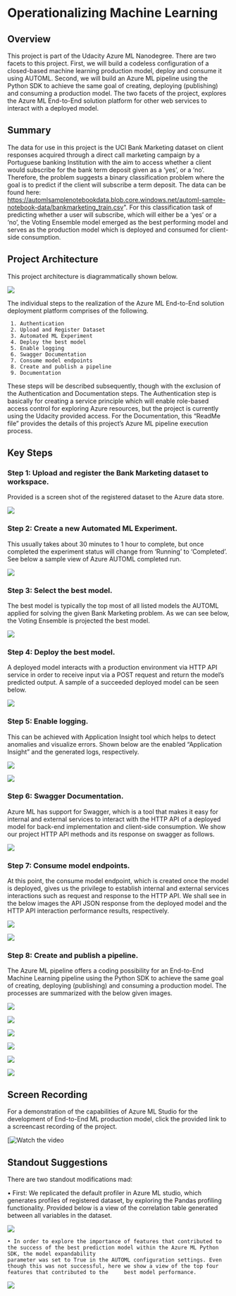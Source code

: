 # Operationalizing Machine Learning

## Overview
This project is part of the Udacity Azure ML Nanodegree. There are two facets to this project. First, we will build a codeless configuration of a closed-based machine learning production model, deploy and consume it using AUTOML. Second, we will build an Azure ML pipeline using the Python SDK to achieve the same goal of creating, deploying (publishing) and consuming a production model. The two facets of the project, explores the Azure ML End-to-End solution platform for other web services to interact with a deployed model. 

## Summary
The data for use in this project is the UCI Bank Marketing dataset on client responses acquired through a direct call marketing campaign by a Portuguese banking Institution with the aim to access whether a client would subscribe for the bank term deposit given as a ‘yes’, or a ‘no’. Therefore, the problem suggests a binary classification problem where the goal is to predict if the client will subscribe a term deposit. The data can be found here: https://automlsamplenotebookdata.blob.core.windows.net/automl-sample-notebook-data/bankmarketing_train.csv". For this classification task of predicting whether a user will subscribe, which will either be a ‘yes’ or a ‘no’, the Voting Ensemble model emerged as the best performing model and serves as the production model which is deployed and consumed for client-side consumption.

## Project Architecture
This project architecture is diagrammatically shown below.

![](images/architecture.png)

The individual steps to the realization of the Azure ML End-to-End solution deployment platform comprises of the following.
 
     1.	Authentication
     2.	Upload and Register Dataset
     3.	Automated ML Experiment
     4.	Deploy the best model
     5.	Enable logging
     6.	Swagger Documentation
     7.	Consume model endpoints
     8.	Create and publish a pipeline
     9.	Documentation

These steps will be described subsequently, though with the exclusion of the Authentication and Documentation steps. The Authentication step is basically for creating a service principle which will enable role-based access control for exploring Azure resources, but the project is currently using the Udacity provided access. For the Documentation, this “ReadMe file” provides the details of this project’s Azure ML pipeline execution process.
 

## Key Steps

### Step 1: Upload and register the Bank Marketing dataset to workspace. 
Provided is a screen shot of the registered dataset to the Azure data store.

![](images/registered_BM_dataset.jpg)



### Step 2: Create a new Automated ML Experiment. 
This usually takes about 30 minutes to 1 hour to complete, but once completed the experiment status will change from ‘Running’ to ‘Completed’. See below a sample view of Azure AUTOML completed run.

![](images/automl-completed.jpg)


### Step 3: Select the best model. 
The best model is typically the top most of all listed models the AUTOML applied for solving the given Bank Marketing problem. As we can see below, the Voting Ensemble is projected the best model. 

![](images/bestModel.jpg)


### Step 4: Deploy the best model. 
A deployed model interacts with a production environment via HTTP API service in order to receive input via a POST request and return the model’s predicted output. A sample of a succeeded deployed model can be seen below. 

![](images/succeeded_deployment.jpg)


### Step 5: Enable logging. 
This can be achieved with Application Insight tool which helps to detect anomalies and visualize errors. Shown below are the enabled “Application Insight” and the generated logs, respectively.

![](images/appinsight.jpg)

![](images/log.py_output.jpg)


### Step 6: Swagger Documentation. 
Azure ML has support for Swagger, which is a tool that makes it easy for internal and external services to interact with the HTTP API of a deployed model for back-end implementation and client-side consumption. We show our project HTTP API methods and its response on swagger as follows.

![](images/swagger.jpg)


### Step 7: Consume model endpoints. 
At this point, the consume model endpoint, which is created once the model is deployed, gives us the privilege to establish internal and external services interactions such as request and response to the HTTP API. We shall see in the below images the API JSON response from the deployed model and the HTTP API interaction performance results, respectively. 

![](images/json_ouput_of_model.jpg)

![](images/benchmark.jpg)



### Step 8: Create and publish a pipeline. 
The Azure ML pipeline offers a coding possibility for an End-to-End Machine Learning pipeline using the Python SDK to achieve the same goal of creating, deploying (publishing) and consuming a production model. The processes are summarized with the below given images. 

![](images/pipelineCreated.jpg)

![](images/pipelineEndpoint2.jpg)

![](images/data_automlModule.jpg)

![](images/pipeline_rest_endpoint.jpg)

![](images/widgetRun.jpg)

![](images/scheduled_pipeline-rerun.jpg)

## Screen Recording
For a demonstration of the capabilities of Azure ML Studio for the development of End-to-End ML production model, click the provided link to a screencast recording of the project. 

 [![Watch the video](https://www.youtube.com/watch?v=nTR-1-DI3Tg)

## Standout Suggestions
There are two standout modifications mad: 

   • First: We replicated the default profiler in Azure ML studio, which generates profiles of registered dataset, by exploring the Pandas profiling functionality. Provided 
    below is a view of the correlation table generated between all variables in the dataset. 

![](images/EDA_BM_dataset.jpg)
  

    • In order to explore the importance of features that contributed to the success of the best prediction model within the Azure ML Python SDK, the model expandability     
    parameter was set to True in the AUTOML configuration settings. Even though this was not successful, here we show a view of the top four features that contributed to the     best model performance.
    
  ![](images/bestmodel_explanation.jpg)
    
    
    
